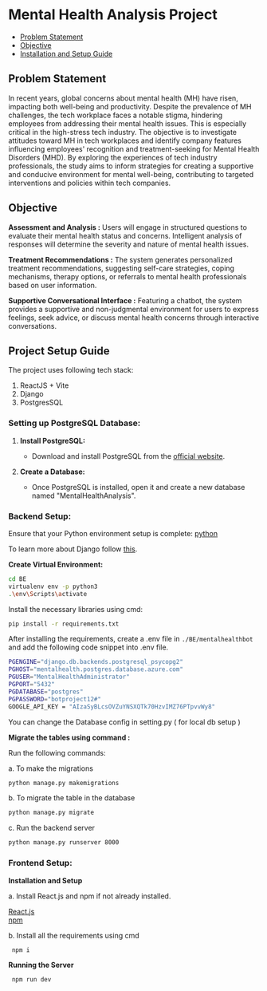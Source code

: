 # Mental Health Analysis Project 

- [Problem Statement](#Problem-Statement)
- [Objective](#objective)
- [Installation and Setup Guide](#Project-Setup-Guide)



## Problem Statement
In recent years, global concerns about mental health (MH) have risen, impacting both well-being and productivity. Despite the prevalence of MH challenges, the tech workplace faces a notable stigma, hindering employees from addressing their mental health issues. This is especially critical in the high-stress tech industry. The objective is to investigate attitudes toward MH in tech workplaces and identify company features influencing employees' recognition and treatment-seeking for Mental Health Disorders (MHD). By exploring the experiences of tech industry professionals, the study aims to inform strategies for creating a supportive and conducive environment for mental well-being, contributing to targeted interventions and policies within tech companies.

## Objective
**Assessment and Analysis :** Users will engage in structured questions to evaluate their mental health status and concerns. Intelligent analysis of responses will determine the severity and nature of mental health issues.

**Treatment Recommendations :** The system generates personalized treatment recommendations, suggesting self-care strategies, coping mechanisms, therapy options, or referrals to mental health professionals based on user information.

**Supportive Conversational Interface :** Featuring a chatbot, the system provides a supportive and non-judgmental environment for users to express feelings, seek advice, or discuss mental health concerns through interactive conversations.

## Project Setup Guide
The project uses following tech stack:
1. ReactJS + Vite
2. Django
3. PostgresSQL

### Setting up PostgreSQL Database:

1. **Install PostgreSQL:**
   - Download and install PostgreSQL from the [official website](https://www.postgresql.org/download/).

2. **Create a Database:**
   - Once PostgreSQL is installed, open it and create a new database named "MentalHealthAnalysis".

### Backend Setup:

Ensure that your Python environment setup is complete: [python](https://www.python.org/downloads/)

To learn more about Django  follow [this](https://www.w3schools.com/django/django_getstarted.php). 

**Create Virtual Environment:**

   ```bash
   cd BE
   virtualenv env -p python3
   .\env\Scripts\activate
   ```

Install the necessary libraries using cmd:
   ```bash
   pip install -r requirements.txt
   ```
    
After installing the requirements, create a .env file in `./BE/mentalhealthbot` and add the following code snippet into .env file.

```bash
PGENGINE="django.db.backends.postgresql_psycopg2"
PGHOST="mentalhealth.postgres.database.azure.com"
PGUSER="MentalHealthAdministrator"
PGPORT="5432"
PGDATABASE="postgres"
PGPASSWORD="botproject12#"
GOOGLE_API_KEY = "AIzaSyBLcsOVZuYNSXQTk70HzvIMZ76PTpvvWy8"
```

 You can change the Database config in setting.py ( for local db setup ) 

**Migrate the tables using command :**

Run the following commands:

  a. To make the migrations 
  ```bash
  python manage.py makemigrations
   ```
  b. To migrate the table in the database
   ```bash
  python manage.py migrate
   ```
 c. Run the backend server
  ```bash
  python manage.py runserver 8000
   ```

### Frontend Setup:

**Installation and Setup**

a. Install React.js and npm if not already installed.

[React.js](https://reactjs.org/)
<br>[npm](https://www.npmjs.com/)

b. Install all the requirements using cmd
 ```bash
  npm i
 ```

**Running the Server**
 ```bash
  npm run dev
 ```






 



